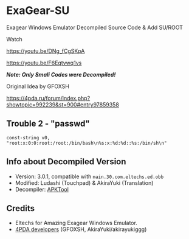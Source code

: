 # ExaGear-SU
Exagear Windows Emulator Decompiled Source Code & Add SU/ROOT

Watch

https://youtu.be/DNg_fCgSKpA

https://youtu.be/F6Eqtvwq1vs

***Note: Only Smali Codes were Decompiled!***

Original Idea by GFOXSH

https://4pda.ru/forum/index.php?showtopic=992239&st=900#entry97859358

## Trouble 2 - "passwd"

    const-string v0, "root:x:0:0:root:/root:/bin/bash\n%s:x:%d:%d::%s:/bin/sh\n"

## Info about Decompiled Version
- Version: 3.0.1, compatible with `main.30.com.eltechs.ed.obb`
- Modified: Ludashi (Touchpad) & AkiraYuki (Translation)
- Decompiler: [APKTool](https://ibotpeaches.github.io/Apktool/)

## Credits
- Eltechs for Amazing Exagear Windows Emulator.
- [4PDA developers](https://4pda.ru/forum/index.php?showtopic=992239) (GFOXSH, AkiraYuki/akirayukiggg)
